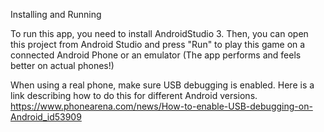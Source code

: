 Installing and Running

To run this app, you need to install AndroidStudio 3. Then, you can open this project from Android Studio and press "Run" to play this game on a connected Android Phone or an emulator (The app performs and feels better on actual phones!)

When using a real phone, make sure USB debugging is enabled. Here is a link describing how to do this for different Android versions. https://www.phonearena.com/news/How-to-enable-USB-debugging-on-Android_id53909
